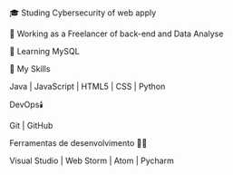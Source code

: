 
🎓 Studing Cybersecurity of web apply

💼 Working as a Freelancer of back-end and Data Analyse

🌱 Learning MySQL

📌 My Skills


Java | JavaScript | HTML5 | CSS | Python

DevOps🕯️


Git | GitHub


Ferramentas de desenvolvimento 🧰🔧

Visual Studio | Web Storm | Atom | Pycharm
